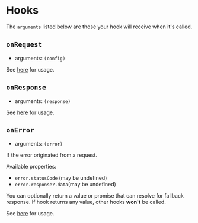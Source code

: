 # Hooks

The `arguments` listed below are those your hook will receive when it's called.

## `onRequest`

- arguments: `(config)`

See [here](/guide/advanced.html#hooks) for usage.

## `onResponse`

- arguments: `(response)`

See [here](/guide/advanced.html#hooks) for usage.

## `onError`

- arguments: `(error)`

If the error originated from a request.

Available properties:

- `error.statusCode` (may be undefined)
- `error.response?.data`(may be undefined)

You can optionally return a value or promise that can resolve for fallback response. If hook returns any value, other hooks **won't** be called.

See [here](/guide/advanced.html#hooks) for usage.
